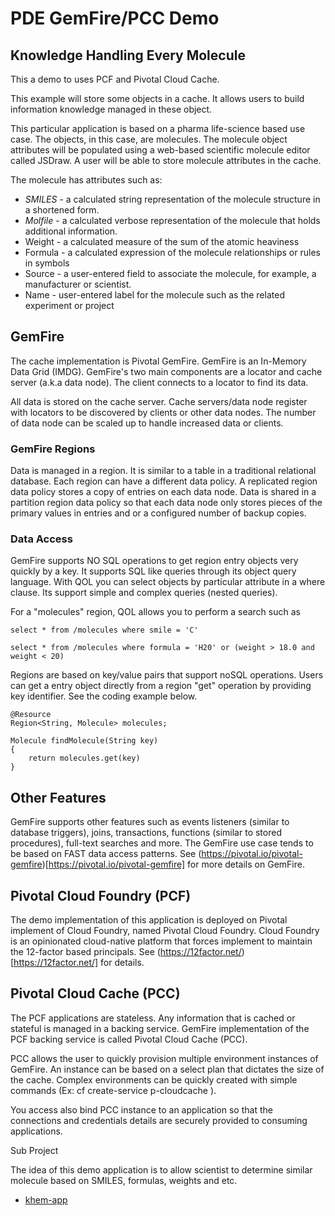 # PDE GemFire/PCC Demo
## Knowledge Handling Every Molecule

This a demo to uses PCF and Pivotal Cloud Cache.

This example will store some objects in a cache. It allows users
to build information knowledge managed in these object.


This particular application is based on a pharma life-science based use case.
The objects, in this case, are molecules. The molecule object attributes will
be populated using a web-based scientific molecule editor called JSDraw.
A user will be able to store molecule attributes in the cache.

The molecule has attributes such as:

- *SMILES* - a calculated string representation of the molecule structure in a shortened form.
- *Molfile* - a calculated verbose representation of the molecule that holds additional information.
- Weight - a calculated measure of the sum of the atomic heaviness
- Formula - a calculated expression of the molecule relationships or rules in symbols
- Source - a user-entered field to associate the molecule, for example, a manufacturer or scientist.
- Name - user-entered label for the molecule such as the related experiment or project

## GemFire

The cache implementation is Pivotal GemFire. GemFire is an In-Memory Data Grid (IMDG).
GemFire's two main components are a locator and cache server (a.k.a data node).
The client connects to a locator to find its data.  

All data is stored on the cache server. Cache servers/data node register with locators
to be discovered by clients or other data nodes. The number of data node can be
scaled up to handle increased data or clients.

### GemFire Regions

Data is managed in a region. It is similar to a table in a traditional
relational database. Each region can have a different data policy. A replicated region data policy stores a copy of entries on each data node. Data is shared in a partition region
data policy so that each data node only stores pieces of the primary values in entries and or a
configured number of backup copies.

### Data Access

GemFire supports NO SQL operations to get region entry objects very quickly by a key. It supports SQL like
queries through its object query language.  With QOL you can select objects by particular
attribute in a where clause. Its support simple and complex queries (nested queries).

For a "molecules" region, QOL allows you to perform a search such as

    select * from /molecules where smile = 'C'

    select * from /molecules where formula = 'H20' or (weight > 18.0 and weight < 20)



Regions are based on key/value pairs that support noSQL operations. Users can get a
entry object directly from a region "get" operation by providing key identifier.
See the coding example below.


    @Resource
    Region<String, Molecule> molecules;

    Molecule findMolecule(String key)
    {
        return molecules.get(key)
    }


## Other Features

GemFire supports other features such as events listeners (similar to database triggers), joins, transactions, functions (similar to stored procedures), full-text searches and more. The GemFire use case tends to be based on FAST data access patterns. See (https://pivotal.io/pivotal-gemfire)[https://pivotal.io/pivotal-gemfire] for more details on GemFire.

## Pivotal Cloud Foundry (PCF)

The demo implementation of this application is deployed on Pivotal implement of Cloud
Foundry, named Pivotal Cloud Foundry. Cloud Foundry is an opinionated cloud-native
platform that forces implement to maintain the 12-factor based principals.
See (https://12factor.net/)[https://12factor.net/] for details.

## Pivotal Cloud Cache (PCC)

The PCF applications are stateless. Any information that is cached or stateful is
managed in a backing service. GemFire implementation of the PCF backing service
is called Pivotal Cloud Cache (PCC).

PCC allows the user to quickly provision multiple environment instances of GemFire.
An instance can be based on a select plan that dictates the size of the cache.
Complex environments can be quickly created with simple commands
(Ex: cf create-service p-cloudcache <plan> <name>).

You access also bind PCC instance to an application so that the connections and
credentials details are securely provided to consuming applications.


Sub Project

The idea of this demo application is to allow scientist to determine similar molecule based
on SMILES, formulas, weights and etc.

- [khem-app](https://github.com/ggreen/khem/tree/master/khem-app)
